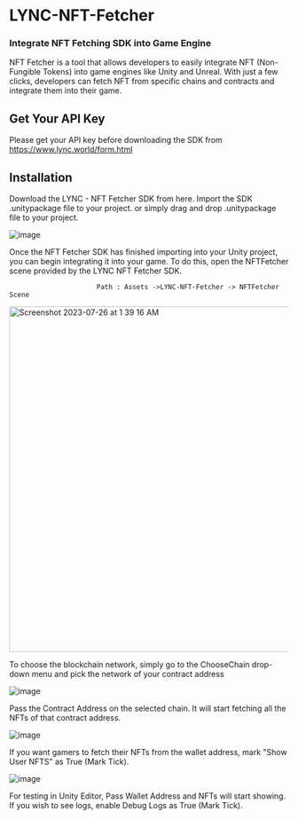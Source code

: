 # LYNC-NFT-Fetcher

### Integrate NFT Fetching SDK into Game Engine

NFT Fetcher is a tool that allows developers to easily integrate NFT (Non-Fungible Tokens) into game engines like Unity and Unreal. With just a few clicks, developers can fetch NFT from specific chains and contracts and integrate them into their game.

## Get Your API Key
Please get your API key before downloading the SDK from https://www.lync.world/form.html

## Installation
Download the LYNC - NFT Fetcher SDK from here. Import the SDK .unitypackage file to your project. or simply drag and drop .unitypackage file to your project.

![image](https://github.com/LYNC-WORLD/LYNC-NFT-Fetcher/assets/42548654/ef1d5f8b-278e-4b79-aa56-36d116655a05)

Once the NFT Fetcher SDK has finished importing into your Unity project, you can begin integrating it into your game. To do this, open the NFTFetcher scene provided by the LYNC NFT Fetcher SDK.

```
                      Path : Assets ->LYNC-NFT-Fetcher -> NFTFetcher Scene
```

<img width="623" alt="Screenshot 2023-07-26 at 1 39 16 AM" src="https://github.com/LYNC-WORLD/LYNC-NFT-Fetcher/assets/42548654/712d03d2-67ca-41df-b33d-24530d935bd9">

To choose the blockchain network, simply go to the ChooseChain drop-down menu and pick the network of your contract address 

![image](https://github.com/LYNC-WORLD/LYNC-NFT-Fetcher/assets/42548654/602a8ac0-48c4-4bc4-ba45-0cdd4d62c850)

Pass the Contract Address on the selected chain. It will start fetching all the NFTs of that contract address.

![image](https://github.com/LYNC-WORLD/LYNC-NFT-Fetcher/assets/42548654/a9542a16-653d-4217-bd8c-dcd8dfe32691)

If you want gamers to fetch their NFTs from the wallet address, mark "Show User NFTS" as True (Mark Tick).

![image](https://github.com/LYNC-WORLD/LYNC-NFT-Fetcher/assets/42548654/96b06428-d4e9-4b84-9bc8-8f81d7ea75c6)


For testing in Unity Editor, Pass Wallet Address and NFTs will start showing.
If you wish to see logs, enable Debug Logs as True (Mark Tick).

